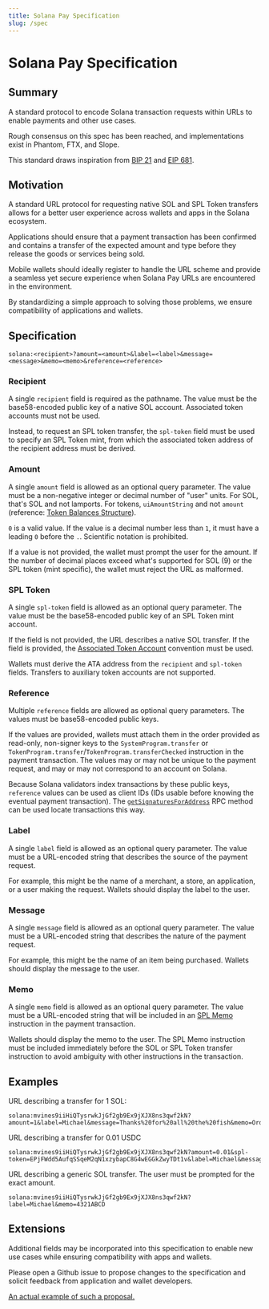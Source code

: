 ```yaml
---
title: Solana Pay Specification
slug: /spec
---
```


# Solana Pay Specification

## Summary
A standard protocol to encode Solana transaction requests within URLs to enable payments and other use cases.

Rough consensus on this spec has been reached, and implementations exist in Phantom, FTX, and Slope.

This standard draws inspiration from [BIP 21](https://github.com/bitcoin/bips/blob/master/bip-0021.mediawiki) and [EIP 681](https://github.com/ethereum/EIPs/blob/master/EIPS/eip-681.md).

## Motivation
A standard URL protocol for requesting native SOL and SPL Token transfers allows for a better user experience across wallets and apps in the Solana ecosystem.

Applications should ensure that a payment transaction has been confirmed and contains a transfer of the expected amount and type before they release the goods or services being sold.

Mobile wallets should ideally register to handle the URL scheme and provide a seamless yet secure experience when Solana Pay URLs are encountered in the environment.

By standardizing a simple approach to solving those problems, we ensure compatibility of applications and wallets.

## Specification
```
solana:<recipient>?amount=<amount>&label=<label>&message=<message>&memo=<memo>&reference=<reference>
```

### Recipient
A single `recipient` field is required as the pathname. The value must be the base58-encoded public key of a native SOL account. Associated token accounts must not be used.

Instead, to request an SPL token transfer, the `spl-token` field must be used to specify an SPL Token mint, from which the associated token address of the recipient address must be derived.

### Amount
A single `amount` field is allowed as an optional query parameter. The value must be a non-negative integer or decimal number of "user" units. For SOL, that's SOL and not lamports. For tokens, `uiAmountString` and not `amount` (reference: [Token Balances Structure](https://docs.solana.com/developing/clients/jsonrpc-api#token-balances-structure)).

`0` is a valid value. If the value is a decimal number less than `1`, it must have a leading `0` before the `.`. Scientific notation is prohibited.

If a value is not provided, the wallet must prompt the user for the amount. If the number of decimal places exceed what's supported for SOL (9) or the SPL token (mint specific), the wallet must reject the URL as malformed.

### SPL Token
A single `spl-token` field is allowed as an optional query parameter. The value must be the base58-encoded public key of an SPL Token mint account.

If the field is not provided, the URL describes a native SOL transfer. If the field is provided, the [Associated Token Account](https://spl.solana.com/associated-token-account) convention must be used.

Wallets must derive the ATA address from the `recipient` and `spl-token` fields. Transfers to auxiliary token accounts are not supported.

### Reference
Multiple `reference` fields are allowed as optional query parameters. The values must be base58-encoded public keys.

If the values are provided, wallets must attach them in the order provided as read-only, non-signer keys to the `SystemProgram.transfer` or `TokenProgram.transfer`/`TokenProgram.transferChecked` instruction in the payment transaction. The values may or may not be unique to the payment request, and may or may not correspond to an account on Solana.

Because Solana validators index transactions by these public keys, `reference` values can be used as client IDs (IDs usable before knowing the eventual payment transaction). The [`getSignaturesForAddress`](https://docs.solana.com/developing/clients/jsonrpc-api#getsignaturesforaddress) RPC method can be used locate transactions this way.

### Label
A single `label` field is allowed as an optional query parameter. The value must be a URL-encoded string that describes the source of the payment request.

For example, this might be the name of a merchant, a store, an application, or a user making the request. Wallets should display the label to the user.

### Message
A single `message` field is allowed as an optional query parameter. The value must be a URL-encoded string that describes the nature of the payment request.

For example, this might be the name of an item being purchased. Wallets should display the message to the user.

### Memo
A single `memo` field is allowed as an optional query parameter. The value must be a URL-encoded string that will be included in an [SPL Memo](https://spl.solana.com/memo) instruction in the payment transaction.

Wallets should display the memo to the user. The SPL Memo instruction must be included immediately before the SOL or SPL Token transfer instruction to avoid ambiguity with other instructions in the transaction.

## Examples
URL describing a transfer for 1 SOL:
```
solana:mvines9iiHiQTysrwkJjGf2gb9Ex9jXJX8ns3qwf2kN?amount=1&label=Michael&message=Thanks%20for%20all%20the%20fish&memo=OrderId1234
```

URL describing a transfer for 0.01 USDC
```
solana:mvines9iiHiQTysrwkJjGf2gb9Ex9jXJX8ns3qwf2kN?amount=0.01&spl-token=EPjFWdd5AufqSSqeM2qN1xzybapC8G4wEGGkZwyTDt1v&label=Michael&message=Thanks%20for%20all%20the%20fish&memo=OrderId5678
```

URL describing a generic SOL transfer. The user must be prompted for the exact amount.
```
solana:mvines9iiHiQTysrwkJjGf2gb9Ex9jXJX8ns3qwf2kN?label=Michael&memo=4321ABCD
```

## Extensions

Additional fields may be incorporated into this specification to enable new use cases while ensuring compatibility with apps and wallets.

Please open a Github issue to propose changes to the specification and solicit feedback from application and wallet developers.

[An actual example of such a proposal.](https://github.com/solana-labs/solana-pay/issues/26)
